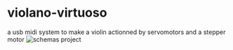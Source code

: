 # violano-virtuoso
a usb midi system to make a violin actionned by servomotors and a stepper motor
![schemas project]([http://url/to/img.png](https://github.com/glloq/violano-virtuoso/blob/main/img/violano%20virtuoso%20midi%20-%20Copie.png?raw=true)https://github.com/glloq/violano-virtuoso/blob/main/img/violano%20virtuoso%20midi%20-%20Copie.png?raw=true)
